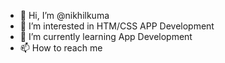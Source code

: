 - 👋 Hi, I’m @nikhilkuma
- 👀 I’m interested in HTM/CSS APP Development 
- 🌱 I’m currently learning App Development 
- 📫 How to reach me 
